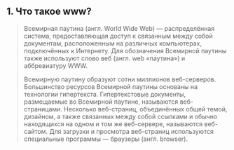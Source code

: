 ## 1. Что такое www?
>Всемирная паутина (англ. World Wide Web) — распределённая система, предоставляющая доступ к связанным между собой документам, расположенным на различных компьютерах, подключённых к Интернету. Для обозначения Всемирной паутины также используют слово веб (англ. web «паутина») и аббревиатуру WWW.
>
>Всемирную паутину образуют сотни миллионов веб-серверов. Большинство ресурсов Всемирной паутины основаны на технологии гипертекста. Гипертекстовые документы, размещаемые во Всемирной паутине, называются веб-страницами. Несколько веб-страниц, объединённых общей темой, дизайном, а также связанных между собой ссылками и обычно находящихся на одном и том же веб-сервере, называются веб-сайтом. Для загрузки и просмотра веб-страниц используются специальные программы — браузеры (англ. browser).
